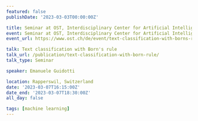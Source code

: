 ```yaml
---
featured: false
publishDate: '2023-03-03T00:00:00Z'

title: Seminar at OST, Interdisciplinary Center for Artificial Intelligence (ICAI)
event: Seminar at OST, Interdisciplinary Center for Artificial Intelligence
event_url: https://www.ost.ch/de/event/text-classification-with-borns-rule

talk: Text classification with Born's rule
talk_url: /publication/text-classification-with-born-rule/
talk_type: Seminar

speaker: Emanuele Guidotti

location: Rapperswil, Switzerland
date: '2023-03-07T16:15:00Z'
date_end: '2023-03-07T18:30:00Z'
all_day: false

tags: [machine learning]
---
```

